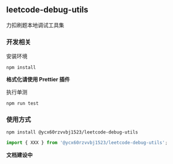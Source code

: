 ## leetcode-debug-utils
力扣刷题本地调试工具集

### 开发相关

安装环境
```shell
npm install
```

**格式化请使用 Prettier 插件**

执行单测
```shell
npm run test
```

### 使用方式
```shell
npm install @ycx60rzvvbj1523/leetcode-debug-utils
```

```ts
import { XXX } from '@ycx60rzvvbj1523/leetcode-debug-utils';
```

**文档建设中**